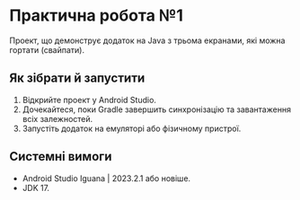 # Практична робота №1

Проект, що демонструє додаток на Java з трьома екранами, які можна гортати (свайпати).

## Як зібрати й запустити

1.  Відкрийте проект у Android Studio.
2.  Дочекайтеся, поки Gradle завершить синхронізацію та завантаження всіх залежностей.
3.  Запустіть додаток на емуляторі або фізичному пристрої.

## Системні вимоги

*   Android Studio Iguana | 2023.2.1 або новіше.
*   JDK 17.
